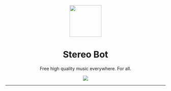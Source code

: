 <div align="center">
  <img src="https://cdn.stereo-bot.xyz/branding/logo.png" width="100px" />
  <h1 align="center">Stereo Bot</h1>
  
  <p>Free high quality music everywhere. For all.</p>

  <a href="https://stereo-bot.xyz/discord" target="_blank">
    <img src="https://discord.com/api/guilds/743145077206941747/embed.png?style=banner2" />
  </a>
</div>

---
